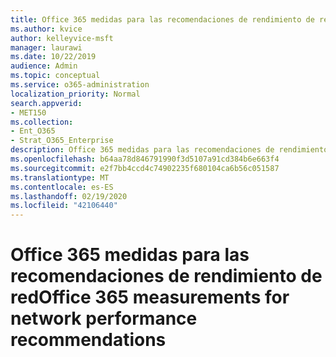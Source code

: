 ```yaml
---
title: Office 365 medidas para las recomendaciones de rendimiento de red
ms.author: kvice
author: kelleyvice-msft
manager: laurawi
ms.date: 10/22/2019
audience: Admin
ms.topic: conceptual
ms.service: o365-administration
localization_priority: Normal
search.appverid:
- MET150
ms.collection:
- Ent_O365
- Strat_O365_Enterprise
description: Office 365 medidas para las recomendaciones de rendimiento de red
ms.openlocfilehash: b64aa78d846791990f3d5107a91cd384b6e663f4
ms.sourcegitcommit: e2f7bb4ccd4c74902235f680104ca6b56c051587
ms.translationtype: MT
ms.contentlocale: es-ES
ms.lasthandoff: 02/19/2020
ms.locfileid: "42106440"
---
```

# <a name="office-365-measurements-for-network-performance-recommendations"></a><span data-ttu-id="0d045-103">Office 365 medidas para las recomendaciones de rendimiento de red</span><span class="sxs-lookup"><span data-stu-id="0d045-103">Office 365 measurements for network performance recommendations</span></span>

